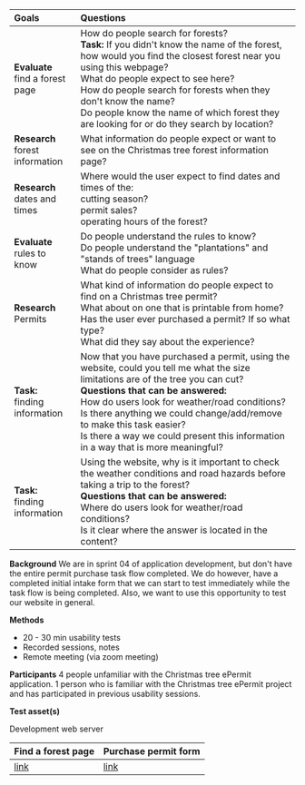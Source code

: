 |**Goals**                                     |**Questions**                                                                                                    |
|:-------------------------------------------- |:----------------------------------------------------------------------------------------------------------------|
|**Evaluate**<br>find a forest page                |How do people search for forests?<br>**Task:** If you didn't know the name of the forest, how would you find the closest forest near you using this webpage?<br>What do people expect to see here?<br>How do people search for forests when they don't know the name?<br>Do people know the name of which forest they are looking for or do they search by location?                                                                                     |
|**Research**<br>forest information	           |What information do people expect or want to see on the Christmas tree forest information page?                  |
|**Research**<br>dates and times               |Where would the user expect to find dates and times of the:<br>cutting season?<br>permit sales?<br>operating hours of the forest?                                                                                                                                                      |
|**Evaluate**<br>rules to know	               |Do people understand the rules to know?<br>Do people understand the "plantations" and "stands of trees" language<br>What do people consider as rules?                                                                                                                    |
|**Research**<br>Permits                       |What kind of information do people expect to find on a Christmas tree permit?<br>What about on one that is printable from home?<br>Has the user ever purchased a permit? If so what type?<br>What did they say about the experience?                                                      |**Evaluate**<br>permit purchase form              |How will people interact with the form?<br>**Task:**<br>Could you show me how you would buy a permit for 2 trees?<br>**Questions that can be answered:**<br>Is it clear how users will get the permit?<br>Is it clear that the user will be redirected to pay.gov?<br>Is it clear which forest which permits the user is buying their permit for?<br>Is it clear what the household limit is for permits?<br>Is it clear why an email address is required?<br>Does the login link or create link in the header cause confusion when purchasing a permit?|
|**Task:**<br>finding information              |Now that you have purchased a permit, using the website, could you tell me what the size limitations are of the tree you can cut?<br>**Questions that can be answered:**<br>How do users look for weather/road conditions?<br>Is there anything we could change/add/remove to make this task easier?<br>Is there a way we could present this information in a way that is more meaningful?|
|**Task:**<br>finding information              |Using the website, why is it important to check the weather conditions and road hazards before taking a trip to the forest?<br>**Questions that can be answered:**<br>Where do users look for weather/road conditions?<br>Is it clear where the answer is located in the content?|

**Background**
We are in sprint 04 of application development, but don't have the entire permit purchase task flow completed. We do however, have a completed initial intake form that we can start to test immediately while the task flow is being completed. Also, we want to use this opportunity to test our website in general.

**Methods**
* 20 - 30 min usability tests
* Recorded sessions, notes
* Remote meeting (via zoom meeting)

**Participants**
4 people unfamiliar with the Christmas tree ePermit application.
1 person who is familiar with the Christmas tree ePermit project and has participated in previous usability sessions.

**Test asset(s)**

Development web server

|Find a forest page                            |Purchase permit form                                            |
|:-------------------------------------------- |:---------------------------------------------------------------|
|[link](https://forest-service-trees-staging.app.cloud.gov/christmas-trees/forests)|[link](https://forest-service-trees-staging.app.cloud.gov/applications/christmas-trees/forests/arp/new)|
